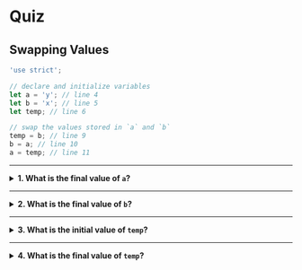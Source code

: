 # Quiz

## Swapping Values

```js
'use strict';

// declare and initialize variables
let a = 'y'; // line 4
let b = 'x'; // line 5
let temp; // line 6

// swap the values stored in `a` and `b`
temp = b; // line 9
b = a; // line 10
a = temp; // line 11
```

---

<details>
<summary><strong>1. What is the final value of <code>a</code>?</strong></summary>
<br>

<details>
<summary><em>A. undefined</em></summary>
<br>

✖ Nope.

`a` never stores the value `undefined` in this program.

`a` is _initialized_ to `"y"` on line 4, and later _reassigned_ to `"x"` on
line 11.

</details>
<details>
<summary><em>B. "x"</em></summary>
<br>

✔ Correct!

On line 11 `"x"` is _assigned_ to `a`.

Because this is the last time `a` is _assigned_ a value, `"x"` is the final
value stored in `a`.

</details>
<details>
<summary><em>C. "y"</em></summary>
<br>

✖ Nope.

`"y"` is the _initial_ value stored in `a`, but on line 11 `a` is reassigned a
new value.

Because line 11 is the _last time_ `a` is assigned a new value and it is
assigned `"x"`, it's not possible for the final value to be `"y"`.

</details>

</details>

---

<details>
<summary><strong>2. What is the final value of <code>b</code>?</strong></summary>
<br>

<details>
<summary><em>A. undefined</em></summary>
<br>

✖ Nope.

`b` never stores the value `undefined` in this program.

`b` is _initialized_ to `"x"` on line 5, and later _reassigned_ to `"y"` on
line 10.

</details>
<details>
<summary><em>B. "x"</em></summary>
<br>

✖ Nope.

`"x"` is the _initial_ value stored in `b`, but on line 10 `b` is reassigned a
new value.

Because line 10 is the _last time_ `b` is assigned a new value and it is
assigned `"y"`, it's not possible for the final value to be `"x"`.

</details>
<details>
<summary><em>C. "y"</em></summary>
<br>

✔ Correct!

On line 10 `"y"` is _assigned_ to `b`.

Because this is the last time `b` is _assigned_ a value, `"y"` is the final
value stored in `b`.

</details>

</details>

---

<details>
<summary><strong>3. What is the initial value of <code>temp</code>?</strong></summary>
<br>

<details>
<summary><em>A. undefined</em></summary>
<br>

✔ Correct!

On line 6 `temp` is _declared_ but not _initialized_, so it's value is
`undefined` by default.

</details>
<details>
<summary><em>B. "x"</em></summary>
<br>

✖ Nope.

`temp` is _declared_ but not _initialized_. This means it's initial value will
be `undefined` by default.

</details>
<details>
<summary><em>C. "y"</em></summary>
<br>

✖ Nope.

`temp` is _declared_ but not _initialized_. This means it's initial value will
be `undefined` by default.

</details>

</details>

---

<details>
<summary><strong>4. What is the final value of <code>temp</code>?</strong></summary>
<br>

<details>
<summary><em>A. undefined</em></summary>
<br>

✖ Nope.

The _initial_ value for `temp` is `undefined`, but on line 9 it is assigned the
value `"x"`.

Because this is the last time that `temp` is _reassigned_, `"x"` is the final
value.

</details>
<details>
<summary><em>B. "x"</em></summary>
<br>

✔ Correct!

On line 9 `"x"` is _assigned_ to `temp`.

Because this is the last time `temp` is _assigned_ a value, `"x"` is the final
value stored in `temp`.

</details>
<details>
<summary><em>C. "y"</em></summary>
<br>

✖ Nope.

`temp` never stores the value `"y"`. The only two values it stores in this
program are `undefined` and `"x"`.

</details>

</details>
